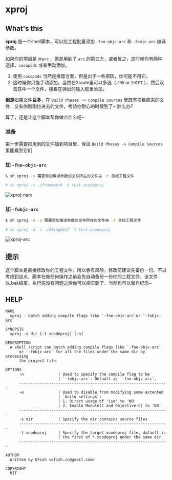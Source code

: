 xproj
=====

## What's this

__xproj__ 是一个shell脚本，可以给工程批量添加 `-fno-objc-arc` 和 `-fobjc-arc` 编译参数。

如果你的项目是 `非arc` ，但是用到了 `arc` 的第三方，或者反之，这时候你有两种选择，`cocopods` 或者手动添加。

1. 使用 `cocopods` 当然是推荐方案，但是出于一些原因，你可能不用它。
2. 这时候你只能手动添加，当然在Xcode里可以多选（ `CMD` or `SHIFT` ），然后双击其中一个文件，接着在弹出的输入框里添加。

**但是**如果文件**巨多**，在 `Build Phases -> Compile Sources` 里既有项目原来的文件，又有你刚刚拉进去的文件，考验你耐心的时候到了~ 肿么办?

算了，还是让这个脚本帮你做点什么吧~

### 准备

第一步需要把用到的文件加到项目里，保证 `Build Phases -> Compile Sources` 里能看到它们

### 加 `-fno-objc-arc`

```sh
$ sh xproj -s 需要添加编译参数的文件所在的文件夹 -t 目标工程文件

# sh xproj -s ./framework -t test.xcodeproj

```
![xproj-narc](https://f.cloud.github.com/assets/679824/2280662/742d4a00-9f8f-11e3-947e-dc97ad8d976f.gif)

### 加 `-fobjc-arc`
  
```sh
$ sh xproj -n -s 需要添加编译参数的文件所在的文件夹 -t 目标工程文件

# sh xproj -n -s ./ZXingObjC -t test.xcodeproj

```

![xproj-arc](https://f.cloud.github.com/assets/679824/2280651/441355bc-9f8f-11e3-8474-2387867cbe1f.gif)

## 提示

这个脚本是直接修改你的工程文件，所以会有风险，修改前建议先备份一份。不过考虑到这点，脚本在做任何操作之前会先自动备份一份你的工程文件，该文件以.bak结尾，执行完没有问题之后你可以把它删了，当然也可以留作纪念~

## HELP
```
NAME
  xproj - batch adding compile flags like `-fno-objc-arc`or `-fobjc-arc`

SYNOPSIS
  xproj -s dir [-t xcodeproj] [-n]

DESCRIPTION
  A shell script can batch adding compile flags like `-fno-objc-arc` 
      or `-fobjc-arc` for all the files under the same dir by processing 
      the project file.

OPTIONS
      -n               | Used to specify the compile flag to be 
                       | `-fobjc-arc`. Default is `-fno-objc-arc`.
      -----------------------------------------------------------------
      -e               | Used to disable from modifying some extented
                       | `build settings`: 
                       | 1. Direct usage of 'isa' to 'NO'
                       | 2. Enable Module(C and Objective-C) to 'NO'
      -----------------------------------------------------------------
      -s dir           | Specify the dir contains source files
      -----------------------------------------------------------------
      -t xcodeproj     | Specify the target xcodeproj file, dafault is 
                       | the first of *.xcodeproj under the same dir.
      -----------------------------------------------------------------

AUTHOR
  Written by QFish <qfish.cn@gmail.com>

COPYRIGHT
  MIT
```

